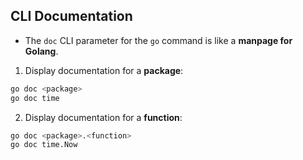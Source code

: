 ## CLI Documentation
+ The `doc` CLI parameter for the `go` command is like a **manpage for Golang**.
1. Display documentation for a **package**:
```bash
go doc <package>
go doc time
```
2. Display documentation for a **function**:
```bash
go doc <package>.<function>
go doc time.Now
```
